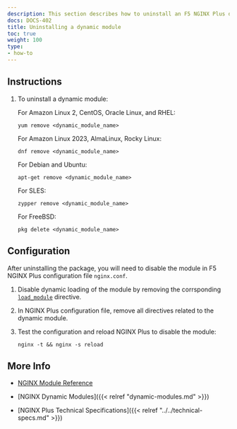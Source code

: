 ```yaml
---
description: This section describes how to uninstall an F5 NGINX Plus dynamic module.
docs: DOCS-402
title: Uninstalling a dynamic module
toc: true
weight: 100
type:
- how-to
---
```


<span id="uninstall"></span>
## Instructions

1. To uninstall a dynamic module:

   For Amazon Linux 2, CentOS, Oracle Linux, and RHEL:

   ```shell
   yum remove <dynamic_module_name>
   ```

   For Amazon Linux 2023, AlmaLinux, Rocky Linux:

   ```shell
   dnf remove <dynamic_module_name>
   ```

   For Debian and Ubuntu:

   ```shell
   apt-get remove <dynamic_module_name>
   ```

   For SLES:

   ```shell
   zypper remove <dynamic_module_name>
   ```

   For FreeBSD:

   ```shell
   pkg delete <dynamic_module_name>
   ```


<span id="configure"></span>

## Configuration

After uninstalling the package, you will need to disable the module in F5 NGINX Plus configuration file `nginx.conf`.

1. Disable dynamic loading of the module by removing the corrsponding [`load_module`](https://nginx.org/en/docs/ngx_core_module.html#load_module) directive.

2. In NGINX Plus configuration file, remove all directives related to the dynamic module.

3. Test the configuration and reload NGINX Plus to disable the module:

   ```shell
   nginx -t && nginx -s reload
   ```


<span id="info"></span>
## More Info

- [NGINX Module Reference](https://nginx.org/en/docs/)

- [NGINX Dynamic Modules]({{< relref "dynamic-modules.md" >}})

- [NGINX Plus Technical Specifications]({{< relref "../../technical-specs.md" >}})

